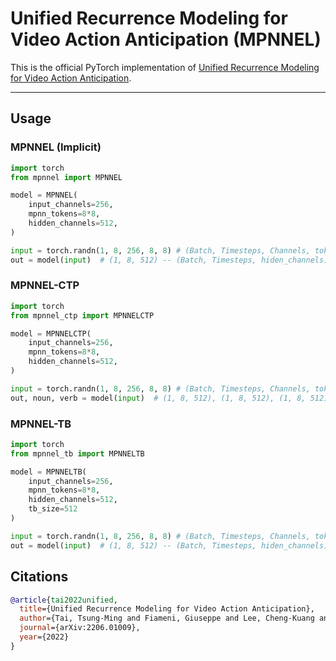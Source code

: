 # Unified Recurrence Modeling for Video Action Anticipation (MPNNEL)

This is the official PyTorch implementation of [Unified Recurrence Modeling for Video Action Anticipation](https://arxiv.org/abs/2206.01009).


---

## Usage

### MPNNEL (Implicit)
```python
import torch
from mpnnel import MPNNEL

model = MPNNEL(
    input_channels=256,
    mpnn_tokens=8*8,
    hidden_channels=512,
)

input = torch.randn(1, 8, 256, 8, 8) # (Batch, Timesteps, Channels, tokens)
out = model(input)  # (1, 8, 512) -- (Batch, Timesteps, hiden_channels)
```

### MPNNEL-CTP
```python
import torch
from mpnnel_ctp import MPNNELCTP

model = MPNNELCTP(
    input_channels=256,
    mpnn_tokens=8*8,
    hidden_channels=512,
)

input = torch.randn(1, 8, 256, 8, 8) # (Batch, Timesteps, Channels, tokens)
out, noun, verb = model(input)  # (1, 8, 512), (1, 8, 512), (1, 8, 512) -- (Batch, Timesteps, hiden_channels) for out, noun, verb
```

### MPNNEL-TB
```python
import torch
from mpnnel_tb import MPNNELTB

model = MPNNELTB(
    input_channels=256,
    mpnn_tokens=8*8,
    hidden_channels=512,
    tb_size=512
)

input = torch.randn(1, 8, 256, 8, 8) # (Batch, Timesteps, Channels, tokens)
out = model(input)  # (1, 8, 512) -- (Batch, Timesteps, hiden_channels)
```


## Citations

```bibtex
@article{tai2022unified,
  title={Unified Recurrence Modeling for Video Action Anticipation},
  author={Tai, Tsung-Ming and Fiameni, Giuseppe and Lee, Cheng-Kuang and See, Simon and Lanz, Oswald},
  journal={arXiv:2206.01009},
  year={2022}
}
```
